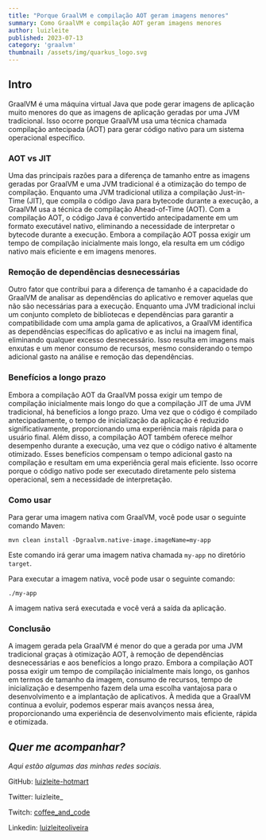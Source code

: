 ```yaml
---
title: "Porque GraalVM e compilação AOT geram imagens menores"
summary: Como GraalVM e compilação AOT geram imagens menores
author: luizleite
published: 2023-07-13
category: 'graalvm'
thumbnail: /assets/img/quarkus_logo.svg
---
```


## Intro

GraalVM é uma máquina virtual Java que pode gerar imagens de aplicação muito menores do que as
imagens de aplicação geradas por uma JVM tradicional. Isso ocorre porque GraalVM usa uma técnica
chamada compilação antecipada (AOT) para gerar código nativo para um sistema operacional específico.

### AOT vs JIT

Uma das principais razões para a diferença de tamanho entre as imagens geradas por GraalVM e uma JVM
tradicional é a otimização do tempo de compilação. Enquanto uma JVM tradicional utiliza a compilação
Just-in-Time (JIT), que compila o código Java para bytecode durante a execução, a GraalVM usa a
técnica de compilação Ahead-of-Time (AOT). Com a compilação AOT, o código Java é convertido
antecipadamente em um formato executável nativo, eliminando a necessidade de interpretar o bytecode
durante a execução. Embora a compilação AOT possa exigir um tempo de compilação inicialmente mais
longo, ela resulta em um código nativo mais eficiente e em imagens menores.

### Remoção de dependências desnecessárias

Outro fator que contribui para a diferença de tamanho é a capacidade do GraalVM de analisar as
dependências do aplicativo e remover aquelas que não são necessárias para a execução. Enquanto uma
JVM tradicional inclui um conjunto completo de bibliotecas e dependências para garantir a
compatibilidade com uma ampla gama de aplicativos, a GraalVM identifica as dependências específicas
do aplicativo e as inclui na imagem final, eliminando qualquer excesso desnecessário. Isso resulta
em imagens mais enxutas e um menor consumo de recursos, mesmo considerando o tempo adicional gasto
na análise e remoção das dependências.

### Benefícios a longo prazo

Embora a compilação AOT da GraalVM possa exigir um tempo de compilação inicialmente mais longo do
que a compilação JIT de uma JVM tradicional, há benefícios a longo prazo. Uma vez que o código é
compilado antecipadamente, o tempo de inicialização da aplicação é reduzido significativamente,
proporcionando uma experiência mais rápida para o usuário final. Além disso, a compilação AOT também
oferece melhor desempenho durante a execução, uma vez que o código nativo é altamente otimizado.
Esses benefícios compensam o tempo adicional gasto na compilação e resultam em uma experiência geral
mais eficiente. Isso ocorre porque o código nativo pode ser executado diretamente pelo sistema
operacional, sem a necessidade de interpretação.

### Como usar

Para gerar uma imagem nativa com GraalVM, você pode usar o seguinte comando Maven:

`mvn clean install -Dgraalvm.native-image.imageName=my-app`

Este comando irá gerar uma imagem nativa chamada `my-app` no diretório `target`.

Para executar a imagem nativa, você pode usar o seguinte comando:

`./my-app`

A imagem nativa será executada e você verá a saída da aplicação.

### Conclusão

A imagem gerada pela GraalVM é menor do que a gerada por uma JVM tradicional graças à otimização
AOT, à remoção de dependências desnecessárias e aos benefícios a longo prazo. Embora a compilação
AOT possa exigir um tempo de compilação inicialmente mais longo, os ganhos em termos de tamanho da
imagem, consumo de recursos, tempo de inicialização e desempenho fazem dela uma escolha vantajosa
para o desenvolvimento e a implantação de aplicativos. À medida que a GraalVM continua a evoluir,
podemos esperar mais avanços nessa área, proporcionando uma experiência de desenvolvimento mais
eficiente, rápida e otimizada.

## _Quer me acompanhar?_

_Aqui estão algumas das minhas redes sociais._

GitHub: [luizleite-hotmart](https://github.com/luizleite-hotmart)

Twitter: luizleite_

Twitch: [coffee_and_code](https://www.twitch.tv/coffee_and_code)

Linkedin: [luizleiteoliveira](https://www.linkedin.com/in/luizleiteoliveira/)
 
